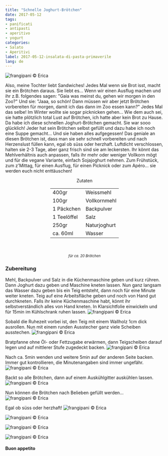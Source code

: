 ```yaml
---
title: "Schnelle Joghurt-Brötchen"
date: 2017-05-12
tags:
- panificati
- antipasti
- aperitivo
- yogurt 
categories:
- Salato
- Aperitivi
label: 2017-05-12-insalata-di-pasta-primaverile
lang: de
---
```

![](../2017-05-12-panini-veloci-allo-yogurt/header.jpg "frangipani © Erica")

Also, meine Tochter liebt Sandwiches! Jedes Mal wenn sie Brot isst, macht sie ein Brötchen daraus. Sie liebt es... Wenn wir einen Ausflug machen und ihr z.B. folgendes sagen: "Gaia was meinst du, gehen wir morgen in den Zoo?" Und sie: "Jaaa, so schön! Dann müssen wir aber jetzt Brötchen vorbereiten für morgen, damit ich das dann im Zoo essen kann?" Jedes Mal das selbe! Im Winter wollte sie sogar picknicken gehen... Wie dem auch sei, sie hatte plötzlich total Lust auf Brötchen, ich hatte aber kein Brot zu Hause. Da habe ich diese schnellen Joghurt-Brötchen gemacht. Sie war sooo glücklich! Jeder hat sein Brötchen selbst gefüllt und dazu habe ich noch eine Suppe gemacht... Und sie haben alles aufgegessen! Das geniale an diesen Brötchen ist, dass man sie sehr schnell vorbereiten und nach Herzenslust füllen kann, egal ob süss oder herzhaft. Luftdicht verschlossen, halten sie 2-3 Tage, aber ganz frisch sind sie am leckersten. Ihr könnt das Mehlverhältnis auch anpassen, falls ihr mehr oder weniger Vollkorn mögt und für die vegane Variante, einfach Sojajoghurt nehmen. Zum Frühstück, zum z'Mittag, für einen Ausflug, für einen Picknick oder zum Apéro... sie werden euch nicht enttäuschen!

<div id="wrapper" style="text-align: center">
  <div id="yourdiv" style="display: inline-block;">
    <div class="ingredients">
      <div class="ingredients-title">Zutaten</div>
      <table>
        <tbody>
          <tr>
            <td>400gr</td>
            <td>Weissmehl</td>
          </tr>
          <tr>
            <td>100gr</td>
            <td>Vollkornmehl</td>
          </tr>
          <tr>
            <td>1 Päckchen</td>
            <td>Backpulver</td>
          </tr>
          <tr>
            <td>1 Teelöffel</td>
            <td>Salz</td>
          </tr>
          <tr>
            <td>250gr</td>
            <td>Naturjoghurt</td>
          </tr>
          <tr>
            <td>ca. 60ml</td>
            <td>Wasser</td>
          </tr>
        </tbody>
      </table>
      <br></br>
      <i class="pull-right" style="font-size: 80%;">für ca. 20 Brötchen</i>
    </div>
  </div>
</div>


<h3>
  <font color="grey">
    <i class="fa-solid fa-gears"></i>
  </font> Zubereitung
</h3>

Mehl, Backpulver und Salz in die Küchenmaschine geben und kurz rühren. Dann Joghurt dazu geben und Maschine kneten lassen. Nun ganz langsam das Wasser dazu geben bis ein Teig entsteht, dann noch für eine Minute weiter kneten. Teig auf eine Arbeitsfläche geben und noch von Hand gut durchkneten. Falls ihr keine Küchenmaschine habt, könnt ihr selbstverständlich alles von Hand kneten. In Klarsichtfolie einwickeln und für 15min im Kühlschrank ruhen lassen.
![](../2017-05-12-panini-veloci-allo-yogurt/impasto.jpg "frangipani © Erica")

Sobald die Ruhezeit vorbei ist, den Teig mit einem Wallholz 1cm dick ausrollen. Nun mit einem runden Ausstecher ganz viele Scheiben ausstechen.
![](../2017-05-12-panini-veloci-allo-yogurt/coppare.jpg "frangipani © Erica")

Bratpfanne ohne Öl- oder Fettzugabe erwärmen, dann Teigscheiben darauf legen und auf mittlerer Stufe zugedeckt backen.
![](../2017-05-12-panini-veloci-allo-yogurt/padella1.jpg "frangipani © Erica")

Nach ca. 5min wenden und weitere 5min auf der anderen Seite backen. Immer gut kontrollieren, die Minutenangaben sind immer ungefähr.
![](../2017-05-12-panini-veloci-allo-yogurt/padella2.jpg "frangipani © Erica")

Backt so alle Brötchen, dann auf einem Auskühlgitter auskühlen lassen.
![](../2017-05-12-panini-veloci-allo-yogurt/panini.jpg "frangipani © Erica")

Nun können die Brötchen nach Belieben gefüllt werden...
![](../2017-05-12-panini-veloci-allo-yogurt/farcire.jpg "frangipani © Erica")

Egal ob süss oder herzhaft!
![](../2017-05-12-panini-veloci-allo-yogurt/risultato1.jpg "frangipani © Erica")

![](../2017-05-12-panini-veloci-allo-yogurt/risultato2.jpg "frangipani © Erica")

![](../2017-05-12-panini-veloci-allo-yogurt/risultato3.jpg "frangipani © Erica")

![](../2017-05-12-panini-veloci-allo-yogurt/risultato4.jpg "frangipani © Erica")

<h4>Buon appetito
  <font color="red">
    <i class="fa-regular fa-face-smile"></i>
  </font>
</h4>
